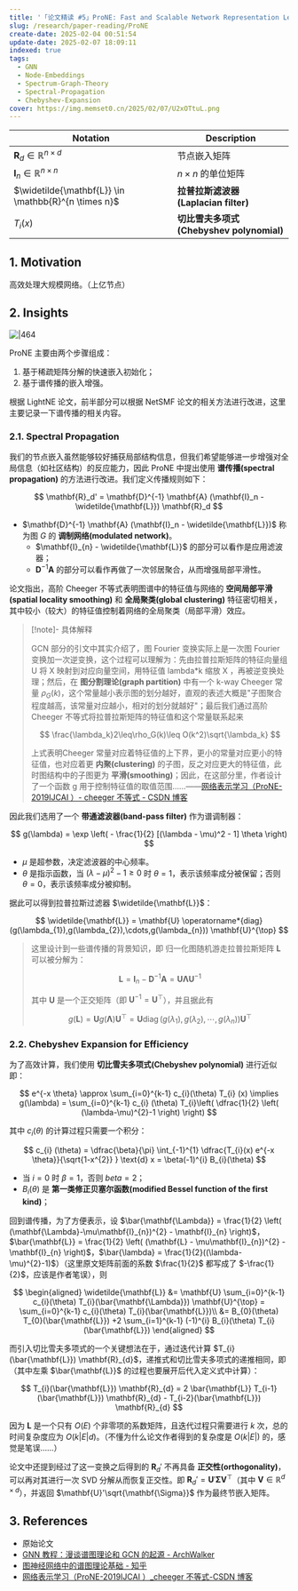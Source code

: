 ```yaml
---
title: '「论文精读 #5」ProNE: Fast and Scalable Network Representation Learning'
slug: /research/paper-reading/ProNE
create-date: 2025-02-04 00:51:54
update-date: 2025-02-07 18:09:11
indexed: true
tags:
  - GNN
  - Node-Embeddings
  - Spectrum-Graph-Theory
  - Spectral-Propagation
  - Chebyshev-Expansion
cover: https://img.memset0.cn/2025/02/07/U2xOTtuL.png
---
```


| Notation                                             | Description                              |
| ---------------------------------------------------- | ---------------------------------------- |
| $\mathbf{R}_{d} \in \mathbb{R}^{n \times d}$         | 节点嵌入矩阵                             |
| $\mathbf{I}_{n} \in \mathbb{R}^{n \times n}$         | $n \times n$ 的单位矩阵                  |
| $\widetilde{\mathbf{L}} \in \mathbb{R}^{n \times n}$ | **拉普拉斯滤波器(Laplacian filter)**     |
| $T_{i}(x)$                                           | **切比雪夫多项式(Chebyshev polynomial)** |

## 1. Motivation

高效处理大规模网络。（上亿节点）

## 2. Insights

![|464](https://img.memset0.cn/2025/02/07/U2xOTtuL.png)

ProNE 主要由两个步骤组成：

1. 基于稀疏矩阵分解的快速嵌入初始化；
2. 基于谱传播的嵌入增强。

根据 LightNE 论文，前半部分可以根据 NetSMF 论文的相关方法进行改进，这里主要记录一下谱传播的相关内容。

### 2.1. Spectral Propagation

我们的节点嵌入虽然能够较好捕获局部结构信息，但我们希望能够进一步增强对全局信息（如社区结构）的反应能力，因此 ProNE 中提出使用 **谱传播(spectral propagation)** 的方法进行改进。我们定义传播规则如下：

$$
\mathbf{R}_d' = \mathbf{D}^{-1} \mathbf{A} (\mathbf{I}_n - \widetilde{\mathbf{L}}) \mathbf{R}_d
$$

- $\mathbf{D}^{-1} \mathbf{A} (\mathbf{I}_n - \widetilde{\mathbf{L}})$ 称为图 $G$ 的 **调制网络(modulated network)**。
    - $\mathbf{I}_{n} - \widetilde{\mathbf{L}}$ 的部分可以看作是应用滤波器；
    - $\mathbf{D}^{-1} \mathbf{A}$ 的部分可以看作再做了一次邻居聚合，从而增强局部平滑性。

论文指出，高阶 Cheeger 不等式表明图谱中的特征值与网络的 **空间局部平滑(spatial locality smoothing)** 和 **全局聚类(global clustering)** 特征密切相关，其中较小（较大）的特征值控制着网络的全局聚类（局部平滑）效应。

> [!note]- 具体解释
>
> GCN 部分的引文中其实介绍了，图 Fourier 变换实际上是一次图 Fourier 变换加一次逆变换，这个过程可以理解为：先由拉普拉斯矩阵的特征向量组 U 将 X 映射到对应向量空间，用特征值 lambda*k 缩放 X ，再被逆变换处理；然后，在 **图分割理论(graph partition)** 中有一个 k-way Cheeger 常量 $\rho_{G}(k)$，这个常量越小表示图的划分越好，直观的表述大概是"子图聚合程度越高，该常量对应越小，相对的划分就越好"；最后我们通过高阶 Cheeger 不等式将拉普拉斯矩阵的特征值和这个常量联系起来
> 
> $$
>\frac{\lambda_k}2\leq\rho_G(k)\leq O(k^2)\sqrt{\lambda_k}
> $$
> 
> 上式表明Cheeger 常量对应着特征值的上下界，更小的常量对应更小的特征值，也对应着更 **内聚(clustering)** 的子图，反之对应更大的特征值，此时图结构中的子图更为 **平滑(smoothing)**；因此，在这部分里，作者设计了一个函数 g 用于控制特征值的取值范围……——[网络表示学习（ProNE-2019IJCAI ）- cheeger 不等式 - CSDN 博客](https://blog.csdn.net/qq_43390809/article/details/107546823)

因此我们选用了一个 **带通滤波器(band-pass filter)** 作为谱调制器：

$$
g(\lambda) = \exp \left( - \frac{1}{2} [(\lambda - \mu)^2 - 1] \theta \right)
$$

- $\mu$ 是超参数，决定滤波器的中心频率。
- $\theta$ 是指示函数，当 $(\lambda-\mu)^{2}-1 \geq0$ 时 $\theta=1$，表示该频率成分被保留；否则 $\theta=0$，表示该频率成分被抑制。

据此可以得到拉普拉斯过滤器 $\widetilde{\mathbf{L}}$：

$$
\widetilde{\mathbf{L}} = \mathbf{U} \operatorname*{diag}(g(\lambda_{1}),g(\lambda_{2}),\cdots,g(\lambda_{n})) \mathbf{U}^{\top}
$$

> 这里设计到一些谱传播的背景知识，即 归一化图随机游走拉普拉斯矩阵 $\mathbf{L}$ 可以被分解为：
>
> $$
> \mathbf{L}=\mathbf{I}_{n} - \mathbf{D}^{-1} \mathbf{A} = \mathbf{U} \mathbf{\Lambda} \mathbf{U}^{-1}
> $$
>
> 其中 $\mathbf{U}$ 是一个正交矩阵（即 $\mathbf{U}^{-1} = \mathbf{U}^{\top}$），并且据此有
>
> $$
> g(\mathbf{L})=\mathbf{U}g(\mathbf{\Lambda})\mathbf{U}^{\top} =  \mathbf{U} \operatorname*{diag}(g(\lambda_{1}),g(\lambda_{2}),\cdots,g(\lambda_{n})) \mathbf{U}^{\top}
> $$

### 2.2. Chebyshev Expansion for Efficiency

为了高效计算，我们使用 **切比雪夫多项式(Chebyshev polynomial)** 进行近似即：

$$
e^{-x \theta} \approx \sum_{i=0}^{k-1} c_{i}(\theta) T_{i} (x)
\implies g(\lambda) = \sum_{i=0}^{k-1} c_{i} (\theta) T_{i}\left( \dfrac{1}{2} \left( (\lambda-\mu)^{2}-1 \right) \right)
$$

其中 $c_{i}(\theta)$ 的计算过程只需要一个积分：

$$
c_{i} (\theta) = \dfrac{\beta}{\pi} \int_{-1}^{1} \dfrac{T_{i}(x) e^{-x \theta}}{\sqrt{1-x^{2}} } \text{d}  x = \beta(-1)^{i} B_{i}(\theta)
$$

- 当 $i=0$ 时 $\beta=1$，否则 $beta=2$；
- $B_{i}(\theta)$ 是 **第一类修正贝塞尔函数(modified Bessel function of the first kind)**；

回到谱传播，为了方便表示，设 $\bar{\mathbf{\Lambda}} = \frac{1}{2} \left( (\mathbf{\Lambda}-\mu\mathbf{I}_{n})^{2} - \mathbf{I}_{n} \right)$，$\bar{\mathbf{L}} = \frac{1}{2} \left( (\mathbf{L} - \mu\mathbf{I}_{n})^{2} - \mathbf{I}_{n} \right)$，$\bar{\lambda} = \frac{1}{2}((\lambda-\mu)^{2}-1)$）（这里原文矩阵前面的系数 $\frac{1}{2}$ 都写成了 $-\frac{1}{2}$，应该是作者笔误），则

$$
\begin{aligned}
\widetilde{\mathbf{L}} &= \mathbf{U} \sum_{i=0}^{k-1} c_{i}(\theta) T_{i}(\bar{\mathbf{\Lambda}}) \mathbf{U}^{\top} = \sum_{i=0}^{k-1} c_{i}(\theta) T_{i}(\bar{\mathbf{L}})\\
&= B_{0}(\theta) T_{0}(\bar{\mathbf{L}}) +2 \sum_{i=1}^{k-1} (-1)^{i} B_{i}(\theta) T_{i}(\bar{\mathbf{L}})
\end{aligned}
$$

而引入切比雪夫多项式的一个关键想法在于，通过迭代计算 $T_{i}(\bar{\mathbf{L}}) \mathbf{R}_{d}$，递推式和切比雪夫多项式的递推相同，即（其中左乘 $\bar{\mathbf{L}}$ 的过程也要展开后代入定义式中计算）：

$$
T_{i}(\bar{\mathbf{L}}) \mathbf{R}_{d} = 2 \bar{\mathbf{L}} T_{i-1}(\bar{\mathbf{L}}) \mathbf{R}_{d} - T_{i-2}(\bar{\mathbf{L}}) \mathbf{R}_{d}
$$

因为 $\mathbf{L}$ 是一个只有 $O(E)$ 个非零项的系数矩阵，且迭代过程只需要进行 $k$ 次，总的时间复杂度应为 $O(k|E|d)$。（不懂为什么论文作者得到的复杂度是 $O(k|E|)$ 的，感觉是笔误……）

论文中还提到经过了这一变换之后得到的 $\mathbf{R}_{d}'$ 不再具备 **正交性(orthogonality)**，可以再对其进行一次 SVD 分解从而恢复正交性。即 $\mathbf{R}_{d}' = \mathbf{U}'\mathbf{\Sigma}\mathbf{V}^{\top}$（其中 $\mathbf{V} \in \mathbb{R}^{d \times d}$），并返回 $\mathbf{U}'\sqrt{\mathbf{\Sigma}}$ 作为最终节嵌入矩阵。

## 3. References

- 原始论文
- [GNN 教程：漫谈谱图理论和 GCN 的起源 - ArchWalker](https://archwalker.github.io/blog/2019/06/16/GNN-Spectral-Graph.html)
- [图神经网络中的谱图理论基础 - 知乎](https://zhuanlan.zhihu.com/p/368729415?utm_campaign=shareopn&utm_medium=social&utm_psn=1870459771569704960&utm_source=wechat_session)
- [网络表示学习（ProNE-2019IJCAI ）\_cheeger 不等式-CSDN 博客](https://blog.csdn.net/qq_43390809/article/details/107546823)
